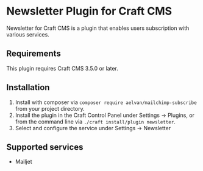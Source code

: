 # Newsletter Plugin for Craft CMS

Newsletter for Craft CMS is a plugin that enables users subscription with various services.

## Requirements

This plugin requires Craft CMS 3.5.0 or later.


## Installation

1. Install with composer via `composer require aelvan/mailchimp-subscribe` from your project directory.
2. Install the plugin in the Craft Control Panel under Settings → Plugins, or from the command line via `./craft install/plugin newsletter`.
3. Select and configure the service under Settings → Newsletter


## Supported services

* Mailjet


